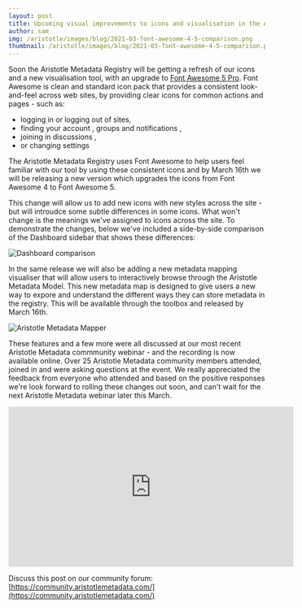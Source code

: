 ```yaml
---
layout: post
title: Upcoming visual improvements to icons and visualisation in the Aristotle Metadata Registry
author: sam
img: /aristotle/images/blog/2021-03-font-awesome-4-5-comparison.png
thumbnail: /aristotle/images/blog/2021-03-font-awesome-4-5-comparison.png
---
```


Soon the Aristotle Metadata Registry will be getting a refresh of our icons and a new visualisation tool,
with an upgrade to [Font Awesome 5 Pro](https://fontawesome.com/). Font Awesome is clean and standard icon pack that 
provides a consistent look-and-feel across web sites, by providing clear icons for common actions and pages - such as:

 * logging in <i class="fas fa-sign-in"></i> or logging out <i class="fas fa-sign-out"></i> of sites,
 * finding your account <i class="fas fa-user"></i> , groups <i class="fad fa-users"></i> and notifications <i class="fas fa-bell"></i> ,
 * joining in discussions <i class="fad fa-comments"></i> ,
 * or changing settings <i class="fad fa-tools"></i>

The Aristotle Metadata Registry uses Font Awesome to help users feel familiar with our tool by using these consistent icons and by March 16th we will be releasing a new version which upgrades the icons from Font Awesome 4 to Font Awesome 5.

This change will allow us to add new icons with new styles across the site - but will introudce some subtle differences in some icons. What won't change is the meanings we've assigned to icons across the site. To demonstrate the changes, below we've included a side-by-side comparison of the Dashboard sidebar that shows these differences:

![Dashboard comparison](/aristotle/images/blog/2021-03-font-awesome-dashboard-comparison.png "Pretty subtle - huh?")

In the same release we will also be adding a new metadata mapping visualiser that will allow users to interactively browse through the Aristotle Metadata Model. This new metadata map is designed to give users a new way to expore and understand the
different ways they can store metadata in the registry. This will be available through the toolbox and released by March 16th.

![Aristotle Metadata Mapper](/aristotle/images/blog/2021-03-aristotle-metadata-mapper.png "Showing the connections to and from a Data Element")

These features and a few more were all discussed at our most recent Aristotle Metadata commmunity webinar - and the recording is now available online. Over 25 Aristotle Metadata community members attended, joined in and were asking questions at the event. We really appreciated the feedback from everyone who attended and based on the positive responses we're look forward to rolling these changes out soon, and can't wait for the next Aristotle Metadata webinar later this March.

<iframe width="560" height="315" src="https://www.youtube.com/embed/AEURL7I_smQ" frameborder="0" allow="accelerometer; autoplay; clipboard-write; encrypted-media; gyroscope; picture-in-picture" allowfullscreen></iframe>

Discuss this post on our community forum: [https://community.aristotlemetadata.com/](https://community.aristotlemetadata.com/)
